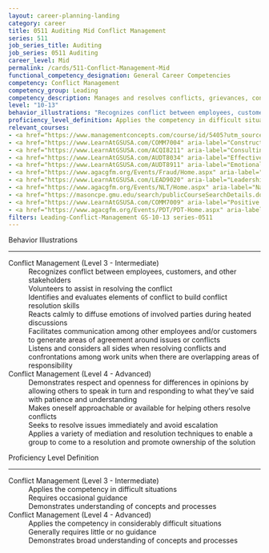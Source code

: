 ```yaml
---
layout: career-planning-landing
category: career
title: 0511 Auditing Mid Conflict Management
series: 511
job_series_title: Auditing
job_series: 0511 Auditing
career_level: Mid
permalink: /cards/511-Conflict-Management-Mid
functional_competency_designation: General Career Competencies
competency: Conflict Management
competency_group: Leading
competency_description: Manages and resolves conflicts, grievances, confrontations, or disagreements in a constructive manner to minimize negative (personal) impact
level: "10-13"
behavior_illustrations: "Recognizes conflict between employees, customers, and other stakeholders ? Volunteers to assist in resolving the conflict ? Identifies and evaluates elements of conflict to build conflict resolution skills ? Reacts calmly to diffuse emotions of involved parties during heated discussions ? Facilitates communication among other employees and/or customers to generate areas of agreement around issues or conflicts ? Listens and considers all sides when resolving conflicts and confrontations among work units when there are overlapping areas of responsibility ? Demonstrates respect and openness for differences in opinions by allowing others to speak in turn and responding to what they’ve said with patience and understanding ? Makes oneself approachable or available for helping others resolve conflicts ? Seeks to resolve issues immediately and avoid escalation ? Applies a variety of mediation and resolution techniques to enable a group to come to a resolution and promote ownership of the solution"
proficiency_level_definition: Applies the competency in difficult situations ? Requires occasional guidance ? Demonstrates understanding of concepts and processes ? Applies the competency in considerably difficult situations ? Generally requires little or no guidance ? Demonstrates broad understanding of concepts and processes
relevant_courses: 
- <a href="https://www.managementconcepts.com/course/id/5405?utm_source=CFOportal&utm_medium=listing&utm_campaign=CFOTTEP&utm_id=23FM" aria-label="Benefit-Cost Analysis Using Microsoft Excel - https://www.managementconcepts.com/course/id/5405?utm_source=CFOportal&utm_medium=listing&utm_campaign=CFOTTEP&utm_id=23FM">Benefit-Cost Analysis Using Microsoft Excel</a>, MC
- <a href="https://www.LearnAtGSUSA.com/COMM7004" aria-label="Constructive Conflict Resolution (COMM7004) - https://www.LearnAtGSUSA.com/COMM7004">Constructive Conflict Resolution (COMM7004)</a>, Graduate School USA (GSUSA)
- <a href="https://www.LearnAtGSUSA.com/ACQI8211" aria-label="Consulting Skills for Acquisition Professionals (ACQI8211) - https://www.LearnAtGSUSA.com/ACQI8211">Consulting Skills for Acquisition Professionals (ACQI8211)</a>, Graduate School USA (GSUSA)
- <a href="https://www.LearnAtGSUSA.com/AUDT8034" aria-label="Effective Audit Resolution, Follow-up and Implementation (AUDT8034) - https://www.LearnAtGSUSA.com/AUDT8034">Effective Audit Resolution, Follow-up and Implementation (AUDT8034)</a>, Graduate School USA (GSUSA)
- <a href="https://www.LearnAtGSUSA.com/AUDT8911" aria-label="Emotionally Intelligent Auditor&#58; The Power of Influence and Situational Awareness (AUDT8911) - https://www.LearnAtGSUSA.com/AUDT8911">Emotionally Intelligent Auditor&#58; The Power of Influence and Situational Awareness (AUDT8911)</a>, Graduate School USA (GSUSA)
- <a href="https://www.agacgfm.org/Events/Fraud/Home.aspx" aria-label="Internal Control & Fraud Prevention Training - https://www.agacgfm.org/Events/Fraud/Home.aspx">Internal Control & Fraud Prevention Training</a>, AGA
- <a href="https://www.LearnAtGSUSA.com/LEAD9020" aria-label="Leadership, Motivation and Accountability for High Performance Organizations (LEAD9020) - https://www.LearnAtGSUSA.com/LEAD9020">Leadership, Motivation and Accountability for High Performance Organizations (LEAD9020)</a>, Graduate School USA (GSUSA)
- <a href="https://www.agacgfm.org/Events/NLT/Home.aspx" aria-label="National Leadership Training (NLT) - multi-competency training - https://www.agacgfm.org/Events/NLT/Home.aspx">National Leadership Training (NLT) - multi-competency training</a>, AGA
- <a href="https://masoncpe.gmu.edu/search/publicCourseSearchDetails.do?method=load&courseId=2409050" aria-label="PEBU 0315 Building and Managing Relationships - https://masoncpe.gmu.edu/search/publicCourseSearchDetails.do?method=load&courseId=2409050">PEBU 0315 Building and Managing Relationships</a>, GMU
- <a href="https://www.LearnAtGSUSA.com/COMM7009" aria-label="Positive Approaches to Difficult People (COMM7009) - https://www.LearnAtGSUSA.com/COMM7009">Positive Approaches to Difficult People (COMM7009)</a>, Graduate School USA (GSUSA)
- <a href="https://www.agacgfm.org/Events/PDT/PDT-Home.aspx" aria-label="Professional Development Training (PDT) - multi-competency training - https://www.agacgfm.org/Events/PDT/PDT-Home.aspx">Professional Development Training (PDT) - multi-competency training</a>, AGA
filters: Leading-Conflict-Management GS-10-13 series-0511
---
```


<div class="desktop:grid-col-6 margin-y-3">
  <div class="border-top-2 bg-white padding-3 shadow-5 height-full members-hover border-1px button-border border-top-blue radius-lg">
    <p class="text-bold label-color font-size-21">Behavior Illustrations</p>
    <hr class="hr-green"/>
    <dl class="text-base card-content-color"><dt>Conflict Management (Level 3 - Intermediate)</dt><dd>Recognizes conflict between employees, customers, and other stakeholders </dd><dd> Volunteers to assist in resolving the conflict </dd><dd> Identifies and evaluates elements of conflict to build conflict resolution skills </dd><dd> Reacts calmly to diffuse emotions of involved parties during heated discussions </dd><dd> Facilitates communication among other employees and/or customers to generate areas of agreement around issues or conflicts </dd><dd> Listens and considers all sides when resolving conflicts and confrontations among work units when there are overlapping areas of responsibility</dd><dt>Conflict Management (Level 4 - Advanced)</dt><dd>Demonstrates respect and openness for differences in opinions by allowing others to speak in turn and responding to what they’ve said with patience and understanding </dd><dd> Makes oneself approachable or available for helping others resolve conflicts </dd><dd> Seeks to resolve issues immediately and avoid escalation </dd><dd> Applies a variety of mediation and resolution techniques to enable a group to come to a resolution and promote ownership of the solution</dd></dl>
  </div>
</div>
<div class="desktop:grid-col-6 margin-y-3">
  <div class="border-top-2 bg-white padding-3 shadow-5 height-full members-hover border-1px button-border border-top-blue radius-lg">
    <p class="text-bold label-color font-size-21">Proficiency Level Definition</p>
     <hr class="hr-green"/>
    <dl class="text-base card-content-color"><dt>Conflict Management (Level 3 - Intermediate)</dt><dd>Applies the competency in difficult situations </dd><dd> Requires occasional guidance </dd><dd> Demonstrates understanding of concepts and processes</dd><dt>Conflict Management (Level 4 - Advanced)</dt><dd>Applies the competency in considerably difficult situations </dd><dd> Generally requires little or no guidance </dd><dd> Demonstrates broad understanding of concepts and processes</dd></dl>
  </div>
</div>